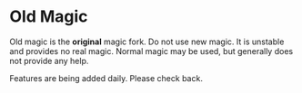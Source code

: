 # Old Magic

Old magic is the **original** magic fork. Do not use new magic. It is unstable and provides no real magic. Normal magic may be used, but generally does not provide any help.

Features are being added daily. Please check back.
